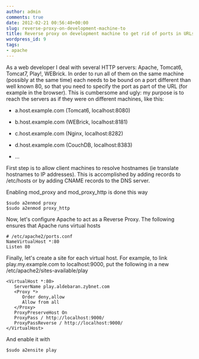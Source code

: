 ```yaml
---
author: admin
comments: true
date: 2012-02-21 00:56:40+00:00
slug: reverse-proxy-on-development-machine-to
title: Reverse proxy on development machine to get rid of ports in URLs
wordpress_id: 9
tags:
- apache
---
```


As a web developer I deal with several HTTP servers: Apache, Tomcat6, Tomcat7, Play!, WEBrick. In order to run all of them on the same machine (possibly at the same time) each needs to be bound on a port different than well known 80, so that you need to specify the port as part of the URL (for example in the browser).<!--more--> This is cumbersome and ugly: my purpose is to reach the servers as if they were on different machines, like this:



	
  * a.host.example.com (Tomcat6, localhost:8080)

	
  * b.host.example.com (WEBrick, localhost:8181)

	
  * c.host.example.com (Nginx, localhost:8282)

	
  * d.host.example.com (CouchDB, localhost:8383)

	
  * ...

<!--more-->

First step is to allow client machines to resolve hostnames (ie translate hostnames to IP addresses). This is accomplished by adding records to /etc/hosts or by adding CNAME records to the DNS server.

Enabling mod_proxy and mod_proxy_http is done this way

    
    $sudo a2enmod proxy
    $sudo a2enmod proxy_http


Now, let's configure Apache to act as a Reverse Proxy. The following ensures that Apache runs virtual hosts

    
    # /etc/apache2/ports.conf
    NameVirtualHost *:80
    Listen 80


Finally, let's create a site for each virtual host. For example, to link play.my.example.com to localhost:9000, put the following in a new /etc/apache2/sites-available/play

    
    <VirtualHost *:80>
       ServerName play.aldebaran.zybnet.com
       <Proxy *>
          Order deny,allow
          Allow from all
       </Proxy>
       ProxyPreserveHost On
       ProxyPass / http://localhost:9000/
       ProxyPassReverse / http://localhost:9000/
    </VirtualHost>


And enable it with

    
    $sudo a2ensite play
